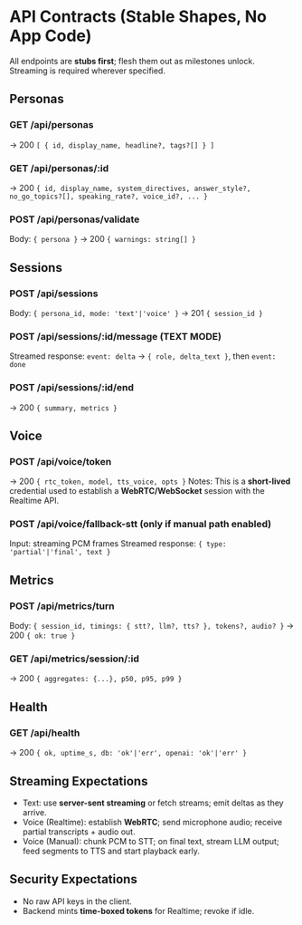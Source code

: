 # API Contracts (Stable Shapes, No App Code)

All endpoints are **stubs first**; flesh them out as milestones unlock. Streaming is required wherever specified.

## Personas

### GET /api/personas

→ 200 `[ { id, display_name, headline?, tags?[] } ]`

### GET /api/personas/:id

→ 200 `{ id, display_name, system_directives, answer_style?, no_go_topics?[], speaking_rate?, voice_id?, ... }`

### POST /api/personas/validate

Body: `{ persona }`
→ 200 `{ warnings: string[] }`

## Sessions

### POST /api/sessions

Body: `{ persona_id, mode: 'text'|'voice' }`
→ 201 `{ session_id }`

### POST /api/sessions/:id/message  (TEXT MODE)

Streamed response: `event: delta` → `{ role, delta_text }`, then `event: done`

### POST /api/sessions/:id/end

→ 200 `{ summary, metrics }`

## Voice

### POST /api/voice/token

→ 200 `{ rtc_token, model, tts_voice, opts }`
Notes: This is a **short-lived** credential used to establish a **WebRTC/WebSocket** session with the Realtime API.

### POST /api/voice/fallback-stt  (only if manual path enabled)

Input: streaming PCM frames
Streamed response: `{ type: 'partial'|'final', text }`

## Metrics

### POST /api/metrics/turn

Body: `{ session_id, timings: { stt?, llm?, tts? }, tokens?, audio? }`
→ 200 `{ ok: true }`

### GET /api/metrics/session/:id

→ 200 `{ aggregates: {...}, p50, p95, p99 }`

## Health

### GET /api/health

→ 200 `{ ok, uptime_s, db: 'ok'|'err', openai: 'ok'|'err' }`

## Streaming Expectations

- Text: use **server-sent streaming** or fetch streams; emit deltas as they arrive.
- Voice (Realtime): establish **WebRTC**; send microphone audio; receive partial transcripts + audio out.
- Voice (Manual): chunk PCM to STT; on final text, stream LLM output; feed segments to TTS and start playback early.

## Security Expectations

- No raw API keys in the client.
- Backend mints **time-boxed tokens** for Realtime; revoke if idle.
